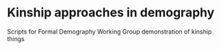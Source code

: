 # Kinship approaches in demography
Scripts for Formal Demography Working Group demonstration of kinship things
